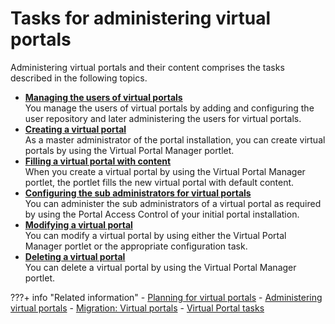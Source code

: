 # Tasks for administering virtual portals

Administering virtual portals and their content comprises the tasks described in the following topics.


-   **[Managing the users of virtual portals](../vp_adm_task/managing_users_vp/index.md)**  
You manage the users of virtual portals by adding and configuring the user repository and later administering the users for virtual portals.
-   **[Creating a virtual portal](../vp_adm_task/create_vp/index.md)**  
As a master administrator of the portal installation, you can create virtual portals by using the Virtual Portal Manager portlet.
-   **[Filling a virtual portal with content](advp_tsk_fill_content.md)**  
When you create a virtual portal by using the Virtual Portal Manager portlet, the portlet fills the new virtual portal with default content.
-   **[Configuring the sub administrators for virtual portals](advp_tsk_cfg_subadmin.md)**  
You can administer the sub administrators of a virtual portal as required by using the Portal Access Control of your initial portal installation.
-   **[Modifying a virtual portal](advp_tsk_modify.md)**  
You can modify a virtual portal by using either the Virtual Portal Manager portlet or the appropriate configuration task.
-   **[Deleting a virtual portal](advp_tsk_delete.md)**  
You can delete a virtual portal by using the Virtual Portal Manager portlet.


???+ info "Related information"
    - [Planning for virtual portals](../../vp_planning/index.md)
    - [Administering virtual portals](../../adm_vp_task/index.md)
    - [Migration: Virtual portals](../../../../deployment/manage/migrate/planning_migration/mig_plan_expectations/mig_plan_expect_vp.md)
    - [Virtual Portal tasks](../../../../deployment/manage/migrate/next_steps/post_mig_activities/portal_task/vp_post_mig_task/index.md)

